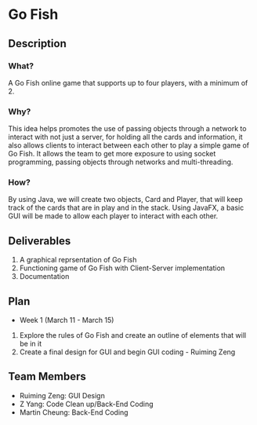 # Go Fish
## Description
### What?
A Go Fish online game that supports up to four players, with a minimum of 2. 
### Why?
This idea helps promotes the use of passing objects through a network to interact with not just a server, for holding all the cards and information, it also allows clients to interact between each other to play a simple game of Go Fish. It allows the team to get more exposure to using socket programming, passing objects through networks and multi-threading.
### How?
By using Java, we will create two objects, Card and Player, that will keep track of the cards that are in play and in the stack. Using JavaFX, a basic GUI will be made to allow each player to interact with each other.
## Deliverables
1. A graphical reprsentation of Go Fish
2. Functioning game of Go Fish with Client-Server implementation
3. Documentation 
## Plan
* Week 1 (March 11 - March 15)
1. Explore the rules of Go Fish and create an outline of elements that will be in it
2. Create a final design for GUI and begin GUI coding - Ruiming Zeng
## Team Members
- Ruiming Zeng: GUI Design
- Z Yang: Code Clean up/Back-End Coding
- Martin Cheung: Back-End Coding
